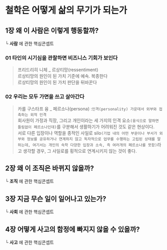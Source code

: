 # 철학은 어떻게 삶의 무기가 되는가

## 1장 왜 이 사람은 이렇게 행동할까?
└ **사람** 에 관한 핵심콘셉트

### 01 타인의 시기심을 관찰하면 비즈니스 기회가 보인다
> 프리드리히 니체 _ 르상티망(ressentiment)  
> 르상티망의 원인이 된 가치 기준에 예속. 복종한다  
> 르상티망의 원인이 된 가치 판단을 뒤바꾼다  

### 02 우리는 모두 가면을 쓰고 살아간다
> 카를 구스타프 융 _ 페르소나(persona) :`인격(personality) 가운데서 외부와 접촉하는 외적 인격`   
> 회사원이 가정과 직장, 그리고 개인이라는 세 가지의 인격 요소`(융식으로 말하면 틀림없이 페르소나인데)`를 구분해서 생활하기가 어려워진 것도 같은 현상이다.  
> 서로 다른 입장이나 역할을 종적인 사일로 silo`(기업 내의 어떤 부문이나 부서가 외부와 정보를 공유하거나 연계하지 않고 독자적으로 업무를 수행하는 고립된 상태를 말하는데, 여기서는 개인의 속학 다양한 입장과 소속, 즉 여러개의 페르소나를 뜻함)`라고 생각할 경우, 그 사일로를 횡적으로 연계시키지 않는 것이 좋다.  

## 2장 왜 이 조직은 바뀌지 않을까?
└  **조직** 에 관한 핵심콘셉트

## 3장 지금 무슨 일이 일어나고 있는가?
└  **사회** 에 관한 핵심콘셉트

## 4장 어떻게 사고의 함정에 빠지지 않을 수 있을까?
└  **사고** 에 관한 핵심콘셉트
